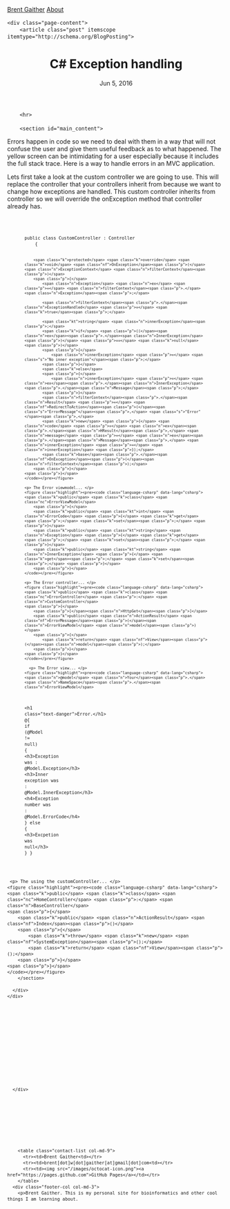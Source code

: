 <!DOCTYPE html>
<html>
  
<head>

  <meta charset="utf-8">
  <meta http-equiv="X-UA-Compatible" content="IE=edge">
  <meta name="viewport" content="width=device-width, initial-scale=1">

  <title>C# Exception handling</title>
  <meta name="description" content="                      Brentgaither.GitHub.io by brentgaither  ">

  <link rel="stylesheet" href="/css/main.css">
  <link rel="stylesheet" href="/css/bootstrap.min.css">
  <script src="https://ajax.googleapis.com/ajax/libs/jquery/2.2.2/jquery.min.js"></script>
  
  <link rel="canonical" href="http://brentgaither.github.io/2016/06/05/C-ExceptionHandler.mdown">
  <link rel="alternate" type="application/rss+xml" title="Brent Gaither" href="http://brentgaither.github.io/feed.xml">
</head>


  <nav class="navbar navbar-default">
  <div class="container-fluid col-md-12 col-lg-12">
    <span role="presentation" class="active"><a href="/">Brent Gaither</a></span>    
    <span class="col-lg-offset-11" role="presentation"><a href="/about">About</a></span>
  </div>
</nav>


  <body>

   

    <div class="page-content">
        <article class="post" itemscope itemtype="http://schema.org/BlogPosting">

  <header class="post-header col-md-offset-1 col-lg-offset-1">
    <h1 class="post-title" itemprop="name headline">C# Exception handling</h1>
    <p class="post-meta"><time datetime="2016-06-05T00:00:00-06:00" itemprop="datePublished">Jun 5, 2016</time></p>
    <meta charset='utf-8'>
    <meta http-equiv="X-UA-Compatible" content="chrome=1">
    <link href='https://fonts.googleapis.com/css?family=Chivo:900' rel='stylesheet' type='text/css'>
    <title>Brentgaither.GitHub.io by brentgaither</title>
  </header>

  <div class="post-content" itemprop="articleBody">
    <div class="col-lg-12">
<div class="col-lg-7 col-lg-offset-2">
    <html>
  <head>
    <meta charset='utf-8'>
    <meta http-equiv="X-UA-Compatible" content="chrome=1">
    <link href='https://fonts.googleapis.com/css?family=Chivo:900' rel='stylesheet' type='text/css'>
    <!--[if lt IE 9]>
    <script src="//html5shiv.googlecode.com/svn/trunk/html5.js"></script>
    <![endif]-->
    <title>Brentgaither.GitHub.io by brentgaither</title>
  </head>

  <body>
    <div id="container">
      <div class="inner">

        <hr>

        <section id="main_content">

<p>Errors happen in code so we need to deal with them in a way that will not confuse the user and give them useful feedback as to what happened. The yellow screen can be intimidating for a user especially because it includes the full stack trace. Here is a way to handle errors in an MVC application.</p>


<p>Lets first take a look at the custom controller we are going to use. This will replace the controller that your controllers inherit from because we want to change how exceptions are handled. This custom controller inherits from controller so we will override the onException method that controller already has.</p>
<pre class="prettyprint"><code class="language-Csharp">
  <figure class="highlight"><pre><code class="language-csharp" data-lang="csharp"><span class="k">public</span> <span class="k">class</span> <span class="nc">CustomController</span> <span class="p">:</span> <span class="n">Controller</span>
    <span class="p">{</span>

        <span class="k">protected</span> <span class="k">override</span> <span class="k">void</span> <span class="nf">OnException</span><span class="p">(</span><span class="n">ExceptionContext</span> <span class="n">filterContext</span><span class="p">)</span>
        <span class="p">{</span>
            <span class="n">Exception</span> <span class="n">ex</span> <span class="p">=</span> <span class="n">filterContext</span><span class="p">.</span><span class="n">Exception</span><span class="p">;</span>

            <span class="n">filterContext</span><span class="p">.</span><span class="n">ExceptionHandled</span> <span class="p">=</span> <span class="k">true</span><span class="p">;</span>

            <span class="kt">string</span> <span class="n">innerException</span><span class="p">;</span>
            <span class="k">if</span> <span class="p">((</span><span class="n">ex</span><span class="p">.</span><span class="n">InnerException</span><span class="p">)</span> <span class="p">==</span> <span class="k">null</span><span class="p">)</span>
            <span class="p">{</span>
                <span class="n">innerException</span> <span class="p">=</span> <span class="s">"No inner exception"</span><span class="p">;</span>
            <span class="p">}</span>
            <span class="k">else</span>
            <span class="p">{</span>
                <span class="n">innerException</span> <span class="p">=</span> <span class="n">ex</span><span class="p">.</span><span class="n">InnerException</span><span class="p">.</span><span class="n">Message</span><span class="p">;</span>
            <span class="p">}</span>
            <span class="n">filterContext</span><span class="p">.</span><span class="n">Result</span> <span class="p">=</span> <span class="nf">RedirectToAction</span><span class="p">(</span><span class="s">"ErrorMessage"</span><span class="p">,</span> <span class="s">"Error"</span><span class="p">,</span>
            <span class="k">new</span> <span class="p">{</span> <span class="n">code</span> <span class="p">=</span> <span class="n">ex</span><span class="p">.</span><span class="n">HResult</span><span class="p">,</span> <span class="n">message</span> <span class="p">=</span> <span class="n">ex</span><span class="p">.</span><span class="n">Message</span><span class="p">,</span> <span class="n">innerException</span> <span class="p">=</span> <span class="n">innerException</span> <span class="p">});</span>
            <span class="k">base</span><span class="p">.</span><span class="nf">OnException</span><span class="p">(</span><span class="n">filterContext</span><span class="p">);</span>
        <span class="p">}</span>
    <span class="p">}</span>
    </code></pre></figure>

    <p> The Error viewmodel... </p>
    <figure class="highlight"><pre><code class="language-csharp" data-lang="csharp">        <span class="k">public</span> <span class="k">class</span> <span class="nc">ErrorViewModel</span>
        <span class="p">{</span>
        <span class="k">public</span> <span class="kt">int</span> <span class="n">ErrorCode</span> <span class="p">{</span> <span class="k">get</span><span class="p">;</span> <span class="k">set</span><span class="p">;</span> <span class="p">}</span>
        <span class="k">public</span> <span class="kt">string</span> <span class="n">Exception</span> <span class="p">{</span> <span class="k">get</span><span class="p">;</span> <span class="k">set</span><span class="p">;</span> <span class="p">}</span>
        <span class="k">public</span> <span class="kt">string</span> <span class="n">InnerException</span> <span class="p">{</span> <span class="k">get</span><span class="p">;</span> <span class="k">set</span><span class="p">;</span> <span class="p">}</span>
        <span class="p">}</span>
    </code></pre></figure>
    
    <p> The Error controller... </p>
    <figure class="highlight"><pre><code class="language-csharp" data-lang="csharp">    <span class="k">public</span> <span class="k">class</span> <span class="nc">ErrorController</span> <span class="p">:</span> <span class="n">CustomController</span>
    <span class="p">{</span>
        <span class="p">[</span><span class="n">HttpGet</span><span class="p">]</span>
        <span class="k">public</span> <span class="n">ActionResult</span> <span class="nf">ErrorMessage</span><span class="p">(</span><span class="n">ErrorViewModel</span> <span class="n">model</span><span class="p">)</span>
        <span class="p">{</span>
            <span class="k">return</span> <span class="nf">View</span><span class="p">(</span><span class="n">model</span><span class="p">);</span>
        <span class="p">}</span>
    <span class="p">}</span>
    </code></pre></figure>

      <p> The Error view... </p>
    <figure class="highlight"><pre><code class="language-csharp" data-lang="csharp"><span class="n">@model</span> <span class="n">Your</span><span class="p">.</span><span class="n">NameSpace</span><span class="p">.</span><span class="n">ErrorViewModel</span>

<span class="p">&lt;</span><span class="n">h1</span> <span class="k">class</span><span class="err">="</span><span class="nc">text</span><span class="p">-</span><span class="n">danger</span><span class="s">"&gt;Error.&lt;/h1&gt;
</span><span class="err">@</span><span class="p">{</span>
    <span class="k">if</span> <span class="p">(</span><span class="n">@Model</span> <span class="p">!=</span> <span class="k">null</span><span class="p">)</span>
    <span class="p">{</span>
        <span class="p">&lt;</span><span class="n">h3</span><span class="p">&gt;</span><span class="n">Exception</span> <span class="n">was</span> <span class="p">:</span> <span class="n">@Model</span><span class="p">.</span><span class="n">Exception</span><span class="p">&lt;/</span><span class="n">h3</span><span class="p">&gt;</span>
        <span class="p">&lt;</span><span class="n">h3</span><span class="p">&gt;</span><span class="n">Inner</span> <span class="n">exception</span> <span class="n">was</span> <span class="p">:</span> <span class="n">@Model</span><span class="p">.</span><span class="n">InnerException</span><span class="p">&lt;/</span><span class="n">h3</span><span class="p">&gt;</span>
        <span class="p">&lt;</span><span class="n">h4</span><span class="p">&gt;</span><span class="n">Exception</span> <span class="n">number</span> <span class="n">was</span> <span class="p">:</span> <span class="n">@Model</span><span class="p">.</span><span class="n">ErrorCode</span><span class="p">&lt;/</span><span class="n">h4</span><span class="p">&gt;</span>
    <span class="p">}</span>
    <span class="k">else</span>
    <span class="p">{</span>
        <span class="p">&lt;</span><span class="n">h3</span><span class="p">&gt;</span><span class="n">Excpetion</span> <span class="n">was</span> <span class="k">null</span><span class="p">&lt;/</span><span class="n">h3</span><span class="p">&gt;</span>
    <span class="p">}</span>
<span class="p">}</span>
    </code></pre></figure>

     <p> The using the customController... </p>
    <figure class="highlight"><pre><code class="language-csharp" data-lang="csharp">    <span class="k">public</span> <span class="k">class</span> <span class="nc">HomeController</span> <span class="p">:</span> <span class="n">BaseController</span>
    <span class="p">{</span>
        <span class="k">public</span> <span class="n">ActionResult</span> <span class="nf">Index</span><span class="p">()</span>
        <span class="p">{</span>
            <span class="k">throw</span> <span class="k">new</span> <span class="nf">SystemException</span><span class="p">();</span>
            <span class="k">return</span> <span class="nf">View</span><span class="p">();</span>
        <span class="p">}</span>
    <span class="p">}</span>
    </code></pre></figure>
        </section>

      </div>
    </div>
  </body>
</html>

  </div>
</div>
</div>
</article>

      </div>


    
<div class="vert-offset"></div>
<footer class="site-footer">

  <div class="wrapper col-md-12">

    
        <table class="contact-list col-md-9">
          <tr><td>Brent Gaither<td></tr>
          <tr><td>brent[dot]w[dot]gaither[at]gmail[dot]com<td></tr>
          <tr><td><img src="/images/octocat-icon.png"><a href="https://pages.github.com">GitHub Pages</a></td></tr>
        </table>
      <div class="footer-col col-md-3">
        <p>Brent Gaither. This is my personal site for bioinformatics and other cool things I am learning about. 
</p>
      </div>

  </div>

</footer>


  </body>

</html>
